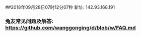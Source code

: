 ##2018年09月28日07时12分07秒 新址: 142.93.168.191
### 兔友常见问题及解答: https://github.com/wanggonging/d/blob/w/FAQ.md
